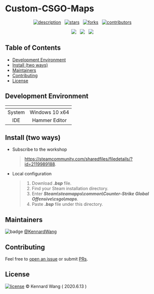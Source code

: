# Custom-CSGO-Maps

<div align="center">

  [![description](https://img.shields.io/badge/project-Individual-FFB7C5?style=for-the-badge)](https://github.com/KennardWang/Custom-CSGO-Maps)
  &nbsp;
  [![stars](https://img.shields.io/github/stars/KennardWang/Custom-CSGO-Maps?style=for-the-badge&color=FDEE21)](https://github.com/KennardWang/Custom-CSGO-Maps/stargazers)
  &nbsp;
  [![forks](https://img.shields.io/github/forks/KennardWang/Custom-CSGO-Maps?style=for-the-badge&color=white)](https://github.com/KennardWang/Custom-CSGO-Maps/forks)
  &nbsp;
  [![contributors](https://img.shields.io/github/contributors/KennardWang/Custom-CSGO-Maps?style=for-the-badge&color=8BC0D0)](https://github.com/KennardWang/Custom-CSGO-Maps/graphs/contributors)
  
  <img src="https://img.shields.io/badge/windows-0078D6?logo=windows&logoColor=white&style=for-the-badge" />
  &nbsp;
  <img src="https://img.shields.io/badge/Steam-191970?style=for-the-badge&logo=steam&logoColor=white" />
  &nbsp;
  <img src="https://img.shields.io/badge/counter strike-B8860B.svg?logo=counter-strike&style=for-the-badge" />
</div>



## Table of Contents

- [Development Environment](#development-environment)
- [Install (two ways)](#install-two-ways)
- [Maintainers](#maintainers)
- [Contributing](#contributing)
- [License](#license)



## Development Environment

| <!-- --> | <!-- --> |
|:---:|:---:|
| System | Windows 10 x64 |
| IDE | Hammer Editor |



## Install (two ways)

+ Subscribe to the workshop

  > https://steamcommunity.com/sharedfiles/filedetails/?id=2119989188.

+ Local configuration

  > 1. Download ***.bsp*** file.  
  > 2. Find your Steam installation directory.  
  > 3. Enter ***Steam\steamapps\common\Counter-Strike Global Offensive\csgo\maps***.  
  > 4. Paste ***.bsp*** file under this directory.



## Maintainers

![badge](https://img.shields.io/badge/maintenance-NO-EF2D5E) [@KennardWang](https://github.com/KennardWang)



## Contributing

Feel free to [open an issue](https://github.com/KennardWang/Custom-CSGO-Maps/issues) or submit [PRs](https://github.com/KennardWang/Custom-CSGO-Maps/pulls).



## License

[![license](https://img.shields.io/github/license/KennardWang/Custom-CSGO-Maps)](LICENSE) © Kennard Wang ( 2020.6.13 )
